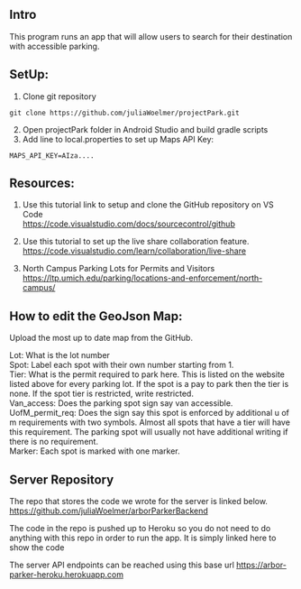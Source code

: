 ## Intro  
This program runs an app that will allow users to search for their destination with accessible parking.

## SetUp:  
1. Clone git repository
```
git clone https://github.com/juliaWoelmer/projectPark.git
```
2. Open projectPark folder in Android Studio and build gradle scripts  
3. Add line to local.properties to set up Maps API Key:  
```
MAPS_API_KEY=AIza....
```

## Resources:  
1. Use this tutorial link to setup and clone the GitHub repository on VS Code  
   https://code.visualstudio.com/docs/sourcecontrol/github

2. Use this tutorial to set up the live share collaboration feature.  
   https://code.visualstudio.com/learn/collaboration/live-share

3. North Campus Parking Lots for Permits and Visitors  
  https://ltp.umich.edu/parking/locations-and-enforcement/north-campus/

## How to edit the GeoJson Map:  
Upload the most up to date map from the GitHub.  

Lot: What is the lot number  
Spot: Label each spot with their own number starting from 1.  
Tier: What is the permit required to park here. This is listed on the website
listed above for every parking lot. If the spot is a pay to park then the tier
is none. If the spot tier is restricted, write restricted.  
Van_access: Does the parking spot sign say van accessible.  
UofM_permit_req: Does the sign say this spot is enforced by additional u of m
requirements with two symbols. Almost all spots that have a tier will have this
requirement. The parking spot will usually not have additional writing if there
is no requirement.  
Marker: Each spot is marked with one marker.  

## Server Repository
The repo that stores the code we wrote for the server is linked below.
https://github.com/juliaWoelmer/arborParkerBackend

The code in the repo is pushed up to Heroku so you do not need to do anything with this repo 
in order to run the app. It is simply linked here to show the code

The server API endpoints can be reached using this base url
https://arbor-parker-heroku.herokuapp.com

